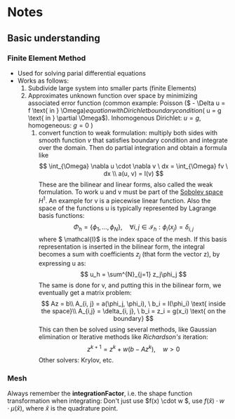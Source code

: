 # Notes
## Basic understanding
### Finite Element Method
- Used for solving parial differential equations
- Works as follows:
    1. Subdivide large system into smaller parts (finite Elements)
    2. Approximates unknown function over space by minimizing associated error function (common example: Poisson ($ - \Delta u = f \text{ in } \Omega$) equation with Dirichlet boundary condition ($ u = g \text{ in } \partial \Omega$). Inhomogenous Dirichlet: $u = g$, homogeneous: $g=0$ )
        1. convert function to weak formulation: multiply both sides with smooth function $v$ that satisfies boundary condition and integrate over the domain. Then do partial integration and obtain a formula like 
        $$ \int_{\Omega} \nabla u \cdot \nabla v \ dx = \int_{\Omega} fv \ dx \\ 
        a(u, v) = I(v)
        $$
        These are the bilinear and linear forms, also called the weak formulation. To work u and v must be part of the [Sobolev space](https://en.wikipedia.org/wiki/Sobolev_space) $H^1$. An example for v is a piecewise linear function. Also the space of the functions u is typically represented by Lagrange basis functions: 
        $$
        \Phi_h = \{\phi_1, ..., \phi_N\}, \quad \forall i, j \in \mathcal{I}_h: \phi_i(x_j) = \delta_{i, j}
        $$
        where $ \mathcal{I}$ is the index space of the mesh. If this basis representation is inserted in the bilinear form, the integral becomes a sum with coefficients $z_j$ (that form the vector z), by expressing u as:
        $$
        u_h = \sum^{N}_{j=1} z_j\phi_j
        $$
        The same is done for v, and putting this in the bilinear form, we eventually get a matrix problem:
        $$
        Az = b\\
         A_{i, j} = a(\phi_j, \phi_i), \ b_i = I(\phi_i) \text{ inside the space}\\
        A_{i,j} = \delta_{i, j}, \ b_i = z_i = g(x_i) \text{ on the boundary}
        $$
        This can then be solved using several methods, like Gaussian elimination or Iterative methods like *Richardson's* iteration:
        $$
        z^{k+1} = z^k + w(b-Az^k), \quad w>0
        $$
        Other solvers: Krylov, etc. 

### Mesh
Always remember the __integrationFactor__, i.e. the shape function transformation when integrating: Don't just use $f(x) \cdot w $, use $f(\hat{x}) \cdot w \cdot \mu(\hat{x})$, where $\hat{x}$ is the quadrature point.  